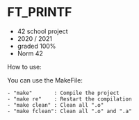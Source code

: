 # FT_PRINTF

  - 42 school project
  - 2020 / 2021
  - graded 100%
  - Norm 42

How to use:

You can use the MakeFile:
  
    - "make"       : Compile the project
    - "make re"    : Restart the compilation  
    - "make clean" : Clean all ".o"
    - "make fclean": Clean all ".o" and ".a"
